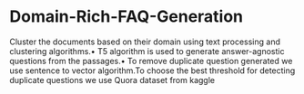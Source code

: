 # Domain-Rich-FAQ-Generation
 Cluster the documents based on their domain using text processing and clustering algorithms.• T5 algorithm is used to
generate answer-agnostic questions from the passages.• To remove duplicate question generated we use sentence to vector
algorithm.To choose the best threshold for detecting duplicate questions we use Quora dataset from kaggle

